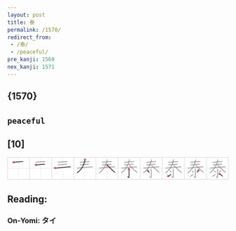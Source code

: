 ```yaml
---
layout: post
title: 泰
permalink: /1570/
redirect_from:
 - /泰/
 - /peaceful/
pre_kanji: 1569
nex_kanji: 1571
---
```


## {1570}

## `peaceful`

## [10]

<div class="stroke"><img src="../images/E6B3B0.png" /></div>

## Reading:

### On-Yomi: タイ
